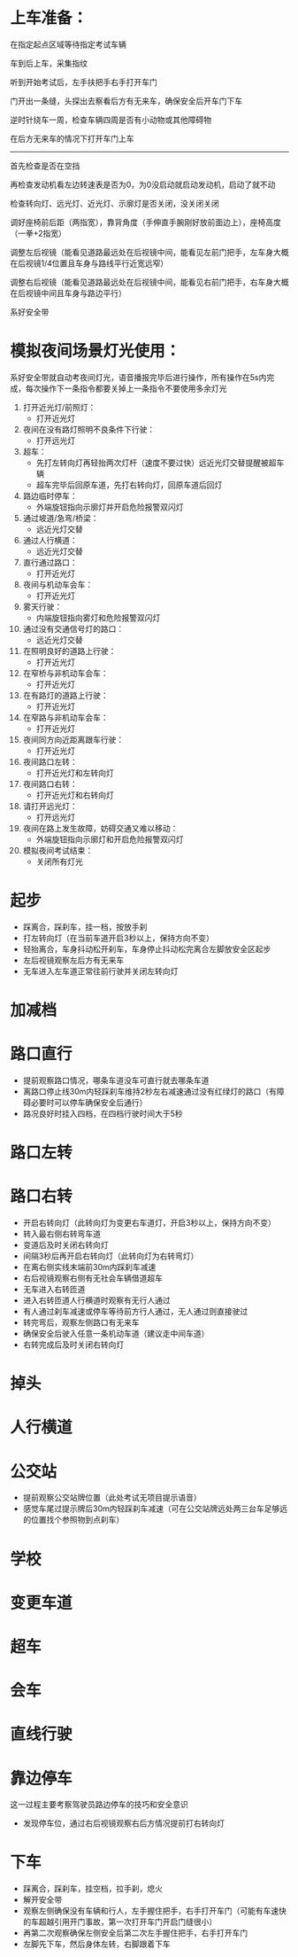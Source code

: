 # 上车准备：
在指定起点区域等待指定考试车辆

车到后上车，采集指纹

听到开始考试后，左手扶把手右手打开车门

门开出一条缝，头探出去察看后方有无来车，确保安全后开车门下车

逆时针绕车一周，检查车辆四周是否有小动物或其他障碍物

在后方无来车的情况下打开车门上车

------------------------------------------------------------------------------------------------------
首先检查是否在空挡

再检查发动机看左边转速表是否为0，为0没启动就启动发动机，启动了就不动

检查转向灯、远光灯、近光灯、示廓灯是否关闭，没关闭关闭

调好座椅前后距（两指宽），靠背角度（手伸直手腕刚好放前面边上），座椅高度（一拳+2指宽）

调整左后视镜（能看见道路最远处在后视镜中间，能看见左前门把手，左车身大概在后视镜1/4位置且车身与路线平行近宽远窄）

调整右后视镜（能看见道路最远处在后视镜中间，能看见右前门把手，右车身大概在后视镜中间且车身与路边平行）

系好安全带

# 模拟夜间场景灯光使用：
系好安全带就自动考夜间灯光，语音播报完毕后进行操作，所有操作在5s内完成，每次操作下一条指令都要关掉上一条指令不要使用多余灯光
1. 打开近光灯/前照灯：
    - 打开近光灯
2. 夜间在没有路灯照明不良条件下行驶：
    - 打开远光灯
3. 超车：
    - 先打左转向灯再轻抬两次灯杆（速度不要过快）远近光灯交替提醒被超车辆
    - 超车完毕后回原车道，先打右转向灯，回原车道后回灯
4. 路边临时停车：
    - 外端旋钮指向示廓灯并开启危险报警双闪灯
5. 通过坡道/急弯/桥梁：
    - 远近光灯交替
6. 通过人行横道：
    - 远近光灯交替
7. 直行通过路口：
    - 打开近光灯
8. 夜间与机动车会车：
    - 打开近光灯
9. 雾天行驶：
    - 内端旋钮指向雾灯和危险报警双闪灯
10. 通过没有交通信号灯的路口：
    - 远近光灯交替
11. 在照明良好的道路上行驶：
    - 打开近光灯
12. 在窄桥与非机动车会车：
    - 打开近光灯
13. 在有路灯的道路上行驶：
    - 打开近光灯
14. 在窄路与非机动车会车：
    - 打开近光灯
15. 夜间同方向近距离跟车行驶：
    - 打开近光灯
16. 夜间路口左转：
    - 打开近光灯和左转向灯
17. 夜间路口右转：
    - 打开近光灯和右转向灯
18. 请打开远光灯：
    - 打开远光灯
19. 夜间在路上发生故障，妨碍交通又难以移动：
    - 外端旋钮指向示廓灯和开启危险报警双闪灯
20. 模拟夜间考试结束：
    - 关闭所有灯光

# 起步
- 踩离合，踩刹车，挂一档，按放手刹
- 打左转向灯（在当前车道开启3秒以上，保持方向不变）
- 轻抬离合，车身抖动松开刹车，车身停止抖动松完离合左脚放安全区起步
- 左后视镜观察左后方有无来车
- 无车进入左车道正常往前行驶并关闭左转向灯

# 加减档


# 路口直行
- 提前观察路口情况，哪条车道没车可直行就去哪条车道
- 离路口停止线30m内轻踩刹车维持2秒左右减速通过没有红绿灯的路口（有障碍必要时可以停车确保安全后通行）
- 路况良好时挂入四档，在四档行驶时间大于5秒

# 路口左转

# 路口右转
- 开启右转向灯（此转向灯为变更右车道灯，开启3秒以上，保持方向不变）
- 转入最右侧右转弯车道
- 变道后及时关闭右转向灯
- 间隔3秒后再开启右转向灯（此转向灯为右转弯灯）
- 在离右侧实线末端前30m内踩刹车减速
- 右后视镜观察右侧有无社会车辆借道超车
- 无车进入右转匝道
- 进入右转匝道人行横道时观察有无行人通过
- 有人通过刹车减速或停车等待前方行人通过，无人通过则直接驶过
- 转完弯后，观察左侧路口有无来车
- 确保安全后驶入任意一条机动车道（建议走中间车道）
- 右转完成后及时关闭右转向灯

# 掉头

# 人行横道

# 公交站
- 提前观察公交站牌位置（此处考试无项目提示语音）
- 感觉车尾过提示牌后30m内轻踩刹车减速（可在公交站牌远处两三台车足够远的位置找个参照物到点刹车）

# 学校

# 变更车道

# 超车

# 会车

# 直线行驶

# 靠边停车
这一过程主要考察驾驶员路边停车的技巧和安全意识
- 发现停车位，通过右后视镜观察右后方情况提前打右转向灯

# 下车
- 踩离合，踩刹车，挂空档，拉手刹，熄火
- 解开安全带
- 观察左侧确保没有车辆和行人，左手握住把手，右手打开车门（可能有车速快的车超越引用开门事故，第一次打开车门开启门缝很小）
- 再第二次观察确保左侧安全后第二次左手握住把手，右手打开车门
- 左脚先下车，然后身体左转，右脚跟着下车

































